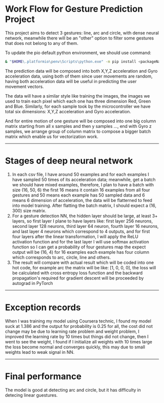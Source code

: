 # Work Flow for Gesture Prediction Project

This project aims to detect 3 gestures: line, arc and circle, with dense neural network, meanwhile there
will be an "other" option to filter some gestures that does not belong to any of them.

To update the pio default python environment, we should use command:
```bash 
& "$HOME\.platformio\penv\Scripts\python.exe" -m pip install <packageName>
```

The prediction data will be composed into both X,Y,Z acceleration and Gyro acceleration data,
using both of them since user movements are random, having both acceleration data will be useful
in predicting the user movement vectors.

The data will have a similar style like training the images, the images we used to train each 
pixel which each one has three dimension Red, Green and Blue. Similarly, for each sample
took by the microcontroller we have total six dimensions: X,Y,Z acceleration and Gyro acceleration.

And for entire motion of one gesture will be composed into one big column matrix starting from 
all x samples and then y samples ..., end with Gyro z samples, we arrange group of column matrix 
to compose a bigger batch matrix which enable us for vectorization work.

---

# Stages of deep neural network
1. In each csv file, I have around 50 examples and for each examples I have sampled 50 times of its acceleration data; meanwhile, get a batch we should have mixed examples, therefore, I plan to have a 
batch with size (16, 50, 6) the first 16 means it contain 16 examples from all four gestures and 50
means each example has 50 sampled data and 6 means 6 dimension of acceleration, the data will be flatterned
to feed into model training. After flatting the batch matrix, I should expect a (16, 300) size matrix.
2. For a gesture detection NN, the hidden layer should be large, at least 3+ layers, so first layer I plane to have layers like: first layer 256 neurons, second layer 128 neurons, third layer 64 neuron, fourth layer 16 neurons, and last layer 4 neurons which correspond to 4 outputs, and for first four layers after the linear transformation, I will apply the ReLU activation function and for the last layer I will use softmax activation function so I can get a probability of four gestures map the expect output will be (16, 4) for 16 examples each example has four column which corresponds to arc, circle, line and others.
3. The result will compare with actual result which will be coded into one hot code, for example arc the matrix will be like: [1, 0, 0, 0], the loss will be calculated with cross entropy loss function and the backward propagation's required for gradient descent will be proceeded by autograd in PyTorch

---

# Exception records
When I was training my model using Coursera technic, I found my model suck at 1.386 and the output for probability is 0.25 for all, the cost did not change may be due to learning rate problem and weight problem, I improved the learning rate by 10 times but things did not change, then I went to see the weight, I found if I initialize all weights with 10 times large the loss become normal and converges quickly, this may due to small weights lead to weak signal in NN. 

---

# Final performance
The model is good at detecting arc and circle, but it has difficulty in detecing linear guestures.
